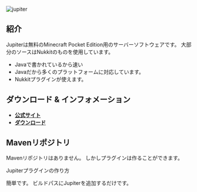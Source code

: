 
![jupiter](https://github.com/JupiterDevelopmentTeam/JupiterDevelopmentTeam/blob/master/Banner.jpg)

紹介
-------------

Jupiterは無料のMinecraft Pocket Edition用のサーバーソフトウェアです。
大部分のソースはNukkitのものを使用しています。

* Javaで書かれているから速い
* Javaだから多くのプラットフォームに対応しています。
* Nukkitプラグインが使えます。

 ダウンロード & インフォメーション
--------------------

* __[公式サイト](https://github.com/JupiterDevelopmentTeam/JupiterDevelopmentTeam.github.io)__
* __[ダウンロード](http://ux.getuploader.com/Itsu/)__



Mavenリポジトリ
--------------------

Mavenリポジトリはありません。
しかしプラグインは作ることができます。


Jupiterプラグインの作り方

簡単です。
ビルドパスにJupiterを追加するだけです。
